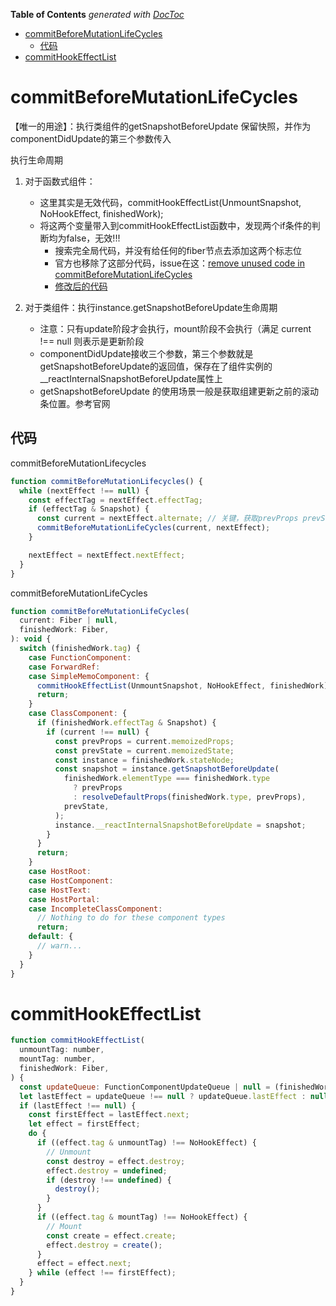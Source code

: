 <!-- START doctoc generated TOC please keep comment here to allow auto update -->
<!-- DON'T EDIT THIS SECTION, INSTEAD RE-RUN doctoc TO UPDATE -->
**Table of Contents**  *generated with [DocToc](https://github.com/thlorenz/doctoc)*

- [commitBeforeMutationLifeCycles](#commitbeforemutationlifecycles)
  - [代码](#%E4%BB%A3%E7%A0%81)
- [commitHookEffectList](#commithookeffectlist)

<!-- END doctoc generated TOC please keep comment here to allow auto update -->

# commitBeforeMutationLifeCycles
【唯一的用途】：执行类组件的getSnapshotBeforeUpdate 保留快照，并作为componentDidUpdate的第三个参数传入

执行生命周期
1. 对于函数式组件：
    - 这里其实是无效代码，commitHookEffectList(UnmountSnapshot, NoHookEffect, finishedWork);
    - 将这两个变量带入到commitHookEffectList函数中，发现两个if条件的判断均为false，无效!!!
        - 搜索完全局代码，并没有给任何的fiber节点去添加这两个标志位
        - 官方也移除了这部分代码，issue在这：[remove unused code in commitBeforeMutationLifeCycles](https://github.com/facebook/react/pull/16984/commits/c22751159837a06f19eceec382daded4bd7544ca#)
        - [修改后的代码](https://github.com/NE-SmallTown/my-understanding-of-react/blob/c22751159837a06f19eceec382daded4bd7544ca/packages/react-reconciler/src/ReactFiberCommitWork.js)

2. 对于类组件：执行instance.getSnapshotBeforeUpdate生命周期
    - 注意：只有update阶段才会执行，mount阶段不会执行（满足 current !== null 则表示是更新阶段
    - componentDidUpdate接收三个参数，第三个参数就是getSnapshotBeforeUpdate的返回值，保存在了组件实例的__reactInternalSnapshotBeforeUpdate属性上
    - getSnapshotBeforeUpdate 的使用场景一般是获取组建更新之前的滚动条位置。参考官网

## 代码
commitBeforeMutationLifecycles
```javascript
function commitBeforeMutationLifecycles() {
  while (nextEffect !== null) {
    const effectTag = nextEffect.effectTag;
    if (effectTag & Snapshot) {
      const current = nextEffect.alternate; // 关键，获取prevProps prevState
      commitBeforeMutationLifeCycles(current, nextEffect);
    }

    nextEffect = nextEffect.nextEffect;
  } 
}
```


commitBeforeMutationLifeCycles
```javascript
function commitBeforeMutationLifeCycles(
  current: Fiber | null,
  finishedWork: Fiber,
): void {
  switch (finishedWork.tag) {
    case FunctionComponent:
    case ForwardRef:
    case SimpleMemoComponent: {
      commitHookEffectList(UnmountSnapshot, NoHookEffect, finishedWork);
      return;
    }
    case ClassComponent: {
      if (finishedWork.effectTag & Snapshot) {
        if (current !== null) {
          const prevProps = current.memoizedProps;
          const prevState = current.memoizedState;
          const instance = finishedWork.stateNode; 
          const snapshot = instance.getSnapshotBeforeUpdate(
            finishedWork.elementType === finishedWork.type
              ? prevProps
              : resolveDefaultProps(finishedWork.type, prevProps),
            prevState,
          ); 
          instance.__reactInternalSnapshotBeforeUpdate = snapshot;
        }
      }
      return;
    }
    case HostRoot:
    case HostComponent:
    case HostText:
    case HostPortal:
    case IncompleteClassComponent:
      // Nothing to do for these component types
      return;
    default: {
      // warn...
    }
  }
}
```

# commitHookEffectList
```javascript
function commitHookEffectList(
  unmountTag: number,
  mountTag: number,
  finishedWork: Fiber,
) {
  const updateQueue: FunctionComponentUpdateQueue | null = (finishedWork.updateQueue: any);
  let lastEffect = updateQueue !== null ? updateQueue.lastEffect : null;
  if (lastEffect !== null) {
    const firstEffect = lastEffect.next;
    let effect = firstEffect;
    do {
      if ((effect.tag & unmountTag) !== NoHookEffect) {
        // Unmount
        const destroy = effect.destroy;
        effect.destroy = undefined;
        if (destroy !== undefined) {
          destroy();
        }
      }
      if ((effect.tag & mountTag) !== NoHookEffect) {
        // Mount
        const create = effect.create;
        effect.destroy = create();
      }
      effect = effect.next;
    } while (effect !== firstEffect);
  }
}
```
